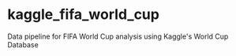 # kaggle_fifa_world_cup
Data pipeline for FIFA World Cup analysis using Kaggle's World Cup Database
